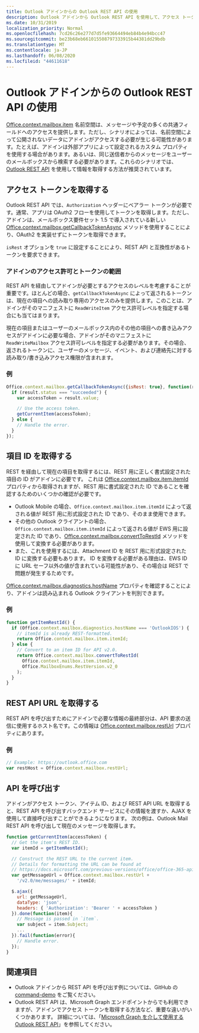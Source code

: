 ```yaml
---
title: Outlook アドインからの Outlook REST API の使用
description: Outlook アドインから Outlook REST API を使用して、アクセス トークンを取得する方法について説明します。
ms.date: 10/31/2019
localization_priority: Normal
ms.openlocfilehash: 7cd26c26e277d7d5fe93664494eb84b4e94bcc47
ms.sourcegitcommit: be23b68eb661015508797333915b44381dd29bdb
ms.translationtype: MT
ms.contentlocale: ja-JP
ms.lasthandoff: 06/08/2020
ms.locfileid: "44611618"
---
```

# <a name="use-the-outlook-rest-apis-from-an-outlook-add-in"></a>Outlook アドインからの Outlook REST API の使用

[Office.context.mailbox.item](../reference/objectmodel/preview-requirement-set/office.context.mailbox.item.md) 名前空間は、メッセージや予定の多くの共通フィールドへのアクセスを提供します。ただし、シナリオによっては、名前空間によって公開されないデータにアドインがアクセスする必要が生じる可能性があります。たとえば、アドインは外部アプリによって設定されるカスタム プロパティを使用する場合があります。あるいは、同じ送信者からのメッセージをユーザーのメールボックスから検索する必要があります。これらのシナリオでは、[Outlook REST API](/outlook/rest/index) を使用して情報を取得する方法が推奨されています。

## <a name="get-an-access-token"></a>アクセス トークンを取得する

Outlook REST API では、`Authorization` ヘッダーにベアラー トークンが必要です。通常、アプリは OAuth2 フローを使用してトークンを取得します。ただし、アドインは、メールボックス要件セット 1.5 で導入されている新しい [Office.context.mailbox.getCallbackTokenAsync](../reference/objectmodel/preview-requirement-set/office.context.mailbox.md#methods) メソッドを使用することにより、OAuth2 を実装せずにトークンを取得できます。

`isRest` オプションを `true` に設定することにより、REST API と互換性があるトークンを要求できます。

### <a name="add-in-permissions-and-token-scope"></a>アドインのアクセス許可とトークンの範囲

REST API を経由してアドインが必要とするアクセスのレベルを考慮することが重要です。ほとんどの場合、`getCallbackTokenAsync` によって返されるトークンは、現在の項目への読み取り専用のアクセスのみを提供します。このことは、アドインがそのマニフェストに `ReadWriteItem` アクセス許可レベルを指定する場合にも当てはまります。

現在の項目またはユーザーのメールボックス内のその他の項目への書き込みアクセスがアドインに必要な場合、アドインがそのマニフェストに `ReadWriteMailbox` アクセス許可レベルを指定する必要があります。その場合、返されるトークンに、ユーザーのメッセージ、イベント、および連絡先に対する読み取り/書き込みアクセス権限が含まれます。

### <a name="example"></a>例

```js
Office.context.mailbox.getCallbackTokenAsync({isRest: true}, function(result){
  if (result.status === "succeeded") {
    var accessToken = result.value;

    // Use the access token.
    getCurrentItem(accessToken);
  } else {
    // Handle the error.
  }
});
```

## <a name="get-the-item-id"></a>項目 ID を取得する

REST を経由して現在の項目を取得するには、REST 用に正しく書式設定された項目の ID がアドインに必要です。 これは [Office.context.mailbox.item.itemId](../reference/objectmodel/preview-requirement-set/office.context.mailbox.item.md#properties) プロパティから取得されますが、REST 用に書式設定された ID であることを確認するためのいくつかの確認が必要です。

- Outlook Mobile の場合、`Office.context.mailbox.item.itemId` によって返される値が REST 用に形式設定された ID であり、そのまま使用できます。
- その他の Outlook クライアントの場合、`Office.context.mailbox.item.itemId` によって返される値が EWS 用に設定された ID であり、[Office.context.mailbox.convertToRestId](../reference/objectmodel/preview-requirement-set/office.context.mailbox.md#methods) メソッドを使用して変換する必要があります。
- また、これを使用するには、Attachment ID を REST 用に形式設定された ID に変換する必要もあります。 ID を変換する必要がある理由は、EWS ID に URL セーフ以外の値が含まれている可能性があり、その場合は REST で問題が発生するためです。

[Office.context.mailbox.diagnostics.hostName](/javascript/api/outlook/office.diagnostics#hostname) プロパティを確認することにより、アドインは読み込まれる Outlook クライアントを判別できます。

### <a name="example"></a>例

```js
function getItemRestId() {
  if (Office.context.mailbox.diagnostics.hostName === 'OutlookIOS') {
    // itemId is already REST-formatted.
    return Office.context.mailbox.item.itemId;
  } else {
    // Convert to an item ID for API v2.0.
    return Office.context.mailbox.convertToRestId(
      Office.context.mailbox.item.itemId,
      Office.MailboxEnums.RestVersion.v2_0
    );
  }
}
```

## <a name="get-the-rest-api-url"></a>REST API URL を取得する

REST API を呼び出すためにアドインで必要な情報の最終部分は、API 要求の送信に使用するホスト名です。この情報は [Office.context.mailbox.restUrl](../reference/objectmodel/preview-requirement-set/office.context.mailbox.md#properties) プロパティにあります。

### <a name="example"></a>例

```js
// Example: https://outlook.office.com
var restHost = Office.context.mailbox.restUrl;
```

## <a name="call-the-api"></a>API を呼び出す

アドインがアクセス トークン、アイテム ID、および REST API URL を取得すると、REST API を呼び出すバックエンド サービスにその情報を渡すか、AJAX を使用して直接呼び出すことができるようになります。 次の例は、Outlook Mail REST API を呼び出して現在のメッセージを取得します。

```js
function getCurrentItem(accessToken) {
  // Get the item's REST ID.
  var itemId = getItemRestId();

  // Construct the REST URL to the current item.
  // Details for formatting the URL can be found at
  // https://docs.microsoft.com/previous-versions/office/office-365-api/api/version-2.0/mail-rest-operations#get-messages.
  var getMessageUrl = Office.context.mailbox.restUrl +
    '/v2.0/me/messages/' + itemId;

  $.ajax({
    url: getMessageUrl,
    dataType: 'json',
    headers: { 'Authorization': 'Bearer ' + accessToken }
  }).done(function(item){
    // Message is passed in `item`.
    var subject = item.Subject;
    ...
  }).fail(function(error){
    // Handle error.
  });
}
```

## <a name="see-also"></a>関連項目

- Outlook アドインから REST API を呼び出す例については、GitHub の [command-demo](https://github.com/OfficeDev/outlook-add-in-command-demo) をご覧ください。
- Outlook REST API は、Microsoft Graph エンドポイントからでも利用できますが、アドインでアクセス トークンを取得する方法など、重要な違いがいくつかあります。 詳細については、「[Microsoft Graph を介して使用する Outlook REST API](/outlook/rest/index#outlook-rest-api-via-microsoft-graph)」を参照してください。